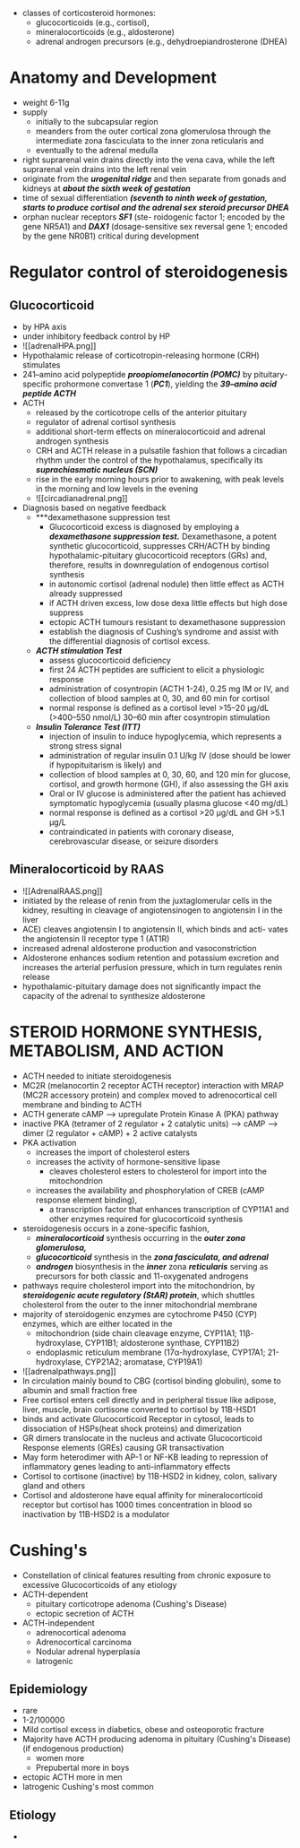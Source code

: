 - classes of corticosteroid hormones: 
	- glucocorticoids (e.g., cortisol), 
	- mineralocorticoids (e.g., aldosterone)
	- adrenal androgen precursors (e.g., dehydroepiandrosterone (DHEA)
# Anatomy and Development 
- weight 6-11g 
- supply 
	- initially to the subcapsular region 
	- meanders from the outer cortical zona glomerulosa through the intermediate zona fasciculata to the inner zona reticularis and 
	- eventually to the adrenal medulla
- right suprarenal vein drains directly into the vena cava, while the left suprarenal vein drains into the left renal vein 
- originate from the ***urogenital ridge*** and then separate from gonads and kidneys at ***about the sixth week of gestation***
- time of sexual differentiation ***(seventh to ninth week of gestation, starts to produce cortisol and the adrenal sex steroid precursor DHEA***
- orphan nuclear receptors ***SF1*** (ste- roidogenic factor 1; encoded by the gene NR5A1) and ***DAX1*** (dosage-sensitive sex reversal gene 1; encoded by the gene NR0B1) critical during development 
# Regulator control of steroidogenesis 
## Glucocorticoid 
- by HPA axis
- under inhibitory feedback control by HP 
- ![[adrenalHPA.png]]
- Hypothalamic release of corticotropin-releasing hormone (CRH) stimulates 
- 241–amino acid polypeptide ***proopiomelanocortin (POMC)*** by pituitary-specific prohormone convertase 1 (***PC1***), yielding the ***39–amino acid peptide ACTH***
- ACTH 
	- released by the corticotrope cells of the anterior pituitary 
	- regulator of adrenal cortisol synthesis 
	- additional short-term effects on mineralocorticoid and adrenal androgen synthesis 
	- CRH and ACTH release in a pulsatile fashion that follows a circadian rhythm under the control of the hypothalamus, specifically its ***suprachiasmatic nucleus (SCN)*** 
	- rise in the early morning hours prior to awakening, with peak levels in the morning and low levels in the evening 
	- ![[circadianadrenal.png]]
- Diagnosis based on negative feedback 
	- ***dexamethasone suppression test
		- Glucocorticoid excess is diagnosed by employing a ***dexamethasone suppression test.*** Dexamethasone, a potent synthetic glucocorticoid, suppresses CRH/ACTH by binding hypothalamic-pituitary glucocorticoid receptors (GRs) and, therefore, results in downregulation of endogenous cortisol synthesis 
		- in autonomic cortisol (adrenal nodule) then little effect as ACTH already suppressed 
		- if ACTH driven excess, low dose dexa little effects but high dose suppress 
		- ectopic ACTH tumours resistant to dexamethasone suppression 
		- establish the diagnosis of Cushing’s syndrome and assist with the differential diagnosis of cortisol excess.
	- ***ACTH stimulation Test*** 
		- assess glucocorticoid deficiency 
		- first 24  ACTH peptides are sufficient to elicit a physiologic response
		- administration of cosyntropin (ACTH 1-24), 0.25 mg IM or IV, and collection of blood samples at 0, 30, and 60 min for cortisol 
		- normal response is defined as a cortisol level >15–20 μg/dL (>400–550 nmol/L) 30–60 min after cosyntropin stimulation 
	- ***Insulin Tolerance Test (ITT)***
		- injection of insulin to induce hypoglycemia, which represents a strong stress signal 
		- administration of regular insulin 0.1 U/kg IV (dose should be lower if hypopituitarism is likely) and 
		- collection of blood samples at 0, 30, 60, and 120 min for glucose, cortisol, and growth hormone (GH), if also assessing the GH axis
		- Oral or IV glucose is administered after the patient has achieved symptomatic hypoglycemia (usually plasma glucose <40 mg/dL) 
		- normal response is defined as a cortisol >20 μg/dL and GH >5.1 μg/L 
		- contraindicated in patients with coronary disease, cerebrovascular disease, or seizure disorders
## Mineralocorticoid by RAAS 
- ![[AdrenalRAAS.png]]
- initiated by the release of renin from the juxtaglomerular cells in the kidney, resulting in cleavage of angiotensinogen to angiotensin I in the liver
- ACE) cleaves angiotensin I to angiotensin II, which binds and acti- vates the angiotensin II receptor type 1 (AT1R) 
- increased adrenal aldosterone production and vasoconstriction 
- Aldosterone enhances sodium retention and potassium excretion and increases the arterial perfusion pressure, which in turn regulates renin release 
- hypothalamic-pituitary damage does not significantly impact the capacity of the adrenal to synthesize aldosterone 
# STEROID HORMONE SYNTHESIS, METABOLISM, AND ACTION 
- ACTH needed to initiate steroidogenesis 
- MC2R (melanocortin 2 receptor ACTH receptor) interaction with MRAP (MC2R accessory protein) and complex moved to adrenocortical cell membrane and binding to ACTH 
- ACTH generate cAMP --> upregulate  Protein Kinase A (PKA) pathway 
- inactive PKA (tetramer of 2 regulator + 2 catalytic units) --> cAMP --> dimer (2 regulator + cAMP) + 2 active catalysts
- PKA activation 
	- increases the import of cholesterol esters 
	- increases the activity of hormone-sensitive lipase 
		- cleaves cholesterol esters to cholesterol for import into the mitochondrion
	- increases the availability and phosphorylation of CREB (cAMP response element binding), 
		- a transcription factor that enhances transcription of CYP11A1 and other enzymes required for glucocorticoid synthesis 
- steroidogenesis occurs in a zone-specific fashion, 
	- ***mineralocorticoid*** synthesis occurring in the ***outer zona glomerulosa,*** 
	- ***glucocorticoid*** synthesis in the ***zona fasciculata, and adrenal*** 
	- ***androgen*** biosynthesis in the ***inner*** zona ***reticularis*** serving as precursors for both classic and 11-oxygenated androgens
- pathways require cholesterol import into the mitochondrion, by ***steroidogenic acute regulatory (StAR) protein***, which shuttles cholesterol from the outer to the inner mitochondrial membrane
- majority of steroidogenic enzymes are cytochrome P450 (CYP) enzymes, which are either located in the 
	- mitochondrion (side chain cleavage enzyme, CYP11A1; 11β- hydroxylase, CYP11B1; aldosterone synthase, CYP11B2)
	- endoplasmic reticulum membrane (17α-hydroxylase, CYP17A1; 21-hydroxylase, CYP21A2; aromatase, CYP19A1)
- ![[adrenalpathways.png]]
-  In circulation mainly bound to CBG (cortisol binding globulin), some to albumin and small fraction free 
- Free cortisol enters cell directly and in peripheral tissue like adipose, liver, muscle, brain cortisone converted to cortisol by 11B-HSD1 
- binds and activate Glucocorticoid Receptor in cytosol, leads to dissociation of HSPs(heat shock proteins) and dimerization
- GR dimers translocate in the nucleus and activate Glucocorticoid Response elements (GREs) causing GR transactivation 
- May form heterodimer with AP-1 or NF-KB leading to repression of inflammatory genes leading to anti-inflammatory effects
- Cortisol to cortisone (inactive) by 11B-HSD2 in kidney, colon, salivary gland and others 
- Cortisol and aldosterone have equal affinity for mineralocorticoid receptor but cortisol has 1000 times concentration in blood so inactivation by 11B-HSD2 is a modulator

# Cushing's
- Constellation of clinical features resulting from chronic exposure to excessive Glucocorticoids of any etiology
- ACTH-dependent 
    - pituitary corticotrope adenoma (Cushing's Disease)
    - ectopic secretion of ACTH
- ACTH-independent 
    - adrenocortical adenoma
    - Adrenocortical carcinoma
    - Nodular adrenal hyperplasia
    - Iatrogenic
## Epidemiology
- rare 
- 1-2/100000
- Mild cortisol excess in diabetics, obese and osteoporotic fracture
- Majority have ACTH producing adenoma in pituitary (Cushing's Disease) (if endogenous production)
    - women more 
    - Prepubertal more in boys 
- ectopic ACTH more in men
- Iatrogenic Cushing's most common
## Etiology
- 